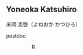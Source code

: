 ## Yoneoka Katsuhiro

米岡 克啓（よねおか かつひろ）

postdoc

<div style="display: flex; gap: 10px;">
<!-- Email -->
  <a href="yoneoka1915hap@gmail.com" title="Email">
    <i class="fas fa-envelope"></i>
  </a>

<!-- Website -->
  <a href="https://sites.google.com/view/ferns-yoneoka/home?authuser=0" title="Website">
    <i class="fas fa-globe"></i>
  </a>

<!-- ORCID -->
  <a href="https://orcid.org/0009-0000-4985-9340" title="ORCID">
    <i class="ai ai-orcid"></i>
  </a>

<!-- Google Scholar -->
  <a href="https://scholar.google.co.jp/citations?user=BsAoBU8AAAAJ&hl=ja" title="Google Scholar">
    <i class="ai ai-google-scholar"></i>
  </a>

<!-- GitHub -->
  <a href="https://github.com/yoneoka-katsuhiro" title="GitHub">
    <i class="fab fa-github"></i>
  </a>

<!-- Twitter (現在はX) -->
  <a href="https://twitter.com/yoneoka1915hap" title="Twitter">
    <i class="fab fa-x-twitter"></i>
  </a>

<!-- ResearchGate -->
  <a href="https://www.researchgate.net/profile/Katsuhiro_Yoneoka" title="ResearchGate">
    <i class="fab fa-researchgate"></i>
  </a>

<!-- Researchmap -->
  <a href="https://researchmap.jp/yoneoka_fern" title="Researchmap">
    <img src="https://researchmap.jp/favicon.ico" alt="Researchmap" style="height: 1em;">
  </a>

</div>